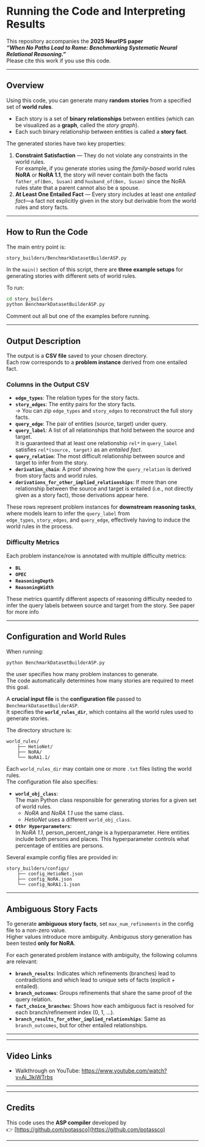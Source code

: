 # Running the Code and Interpreting Results

This repository accompanies the **2025 NeurIPS paper**  
**_“When No Paths Lead to Rome: Benchmarking Systematic Neural Relational Reasoning.”_**  
Please cite this work if you use this code.

---

## Overview

Using this code, you can generate many **random stories** from a specified set of **world rules**.

- Each story is a set of **binary relationships** between entities (which can be visualized as a **graph**, called the *story graph*).
- Each such binary relationship between entities is called a **story fact**.

The generated stories have two key properties:

1. **Constraint Satisfaction** — They do not violate any constraints in the world rules.  
   For example, if you generate stories using the *family-based* world rules **NoRA** or **NoRA 1.1**, the story will never contain both  the facts
   `father_of(Ben, Susan)` and `husband_of(Ben, Susan)` since the NoRA rules state that a parent cannot also be a spouse.
2. **At Least One Entailed Fact** — Every story includes at least one *entailed fact*—a fact not explicitly given in the story but derivable from the world rules and story facts.

---

## How to Run the Code

The main entry point is:

```
story_builders/BenchmarkDatasetBuilderASP.py
```

In the `main()` section of this script, there are **three example setups** for generating stories with different sets of world rules.

To run:

```bash
cd story_builders
python BenchmarkDatasetBuilderASP.py
```

Comment out all but one of the examples before running.

---

## Output Description

The output is a **CSV file** saved to your chosen directory.  
Each row corresponds to a **problem instance** derived from one entailed fact.

### Columns in the Output CSV

- **`edge_types`**: The relation types for the story facts.  
- **`story_edges`**: The entity pairs for the story facts.  
  → You can zip `edge_types` and `story_edges` to reconstruct the full story facts.  
- **`query_edge`**: The pair of entities (source, target) under query.  
- **`query_label`**: A list of all relationships that hold between the source and target.  
  It is guaranteed that at least one relationship `rel*` in `query_label` satisfies `rel*(source, target)` as an *entailed fact*.
- **`query_relation`**: The most difficult relationship between source and target to infer from the story.
- **`derivation_chain`**: A proof showing how the `query_relation` is derived from story facts and world rules.
- **`derivations_for_other_implied_relationships`**: If more than one relationship between the source and target is entailed (i.e., not directly given as a story fact), those derivations appear here.

These rows represent problem instances for  **downstream reasoning tasks**, where models learn to infer the `query_label` from  
`edge_types`, `story_edges`, and `query_edge`, effectively having to induce the world rules in the process.

### Difficulty Metrics

Each problem instance/row is annotated with multiple difficulty metrics:

- **`BL`**
- **`OPEC`**
- **`ReasoningDepth`**
- **`ReasoningWidth`**

These metrics quantify different aspects of reasoning difficulty needed to infer the query labels between source and target from the story. See paper for more info

---

## Configuration and World Rules

When running:

```bash
python BenchmarkDatasetBuilderASP.py
```

the user specifies how many problem instances to generate.  
The code automatically determines how many stories are required to meet this goal.

A **crucial input file** is the **configuration file** passed to `BenchmarkDatasetBuilderASP`.  
It specifies the **`world_rules_dir`**, which contains all the world rules used to generate stories.

The directory structure is:

```
world_rules/
    ├── HetioNet/
    ├── NoRA/
    └── NoRA1.1/
```

Each `world_rules_dir` may contain one or more `.txt` files listing the world rules.  
The configuration file also specifies:

- **`world_obj_class`**:  
  The main Python class responsible for generating stories for a given set of world rules.  
  - *NoRA* and *NoRA 1.1* use the same class.
  - *HetioNet* uses a different `world_obj_class`.
- **`Othr Hyperparameters`**:  
  In *NoRA 1.1*, person_percent_range is a hyperparameter. Here entities include both persons and places. This hyperparameter controls what percentage of entities are persons.

Several example config files are provided in:

```
story_builders/configs/
    ├── config_HetioNet.json
    ├── config_NoRA.json
    └── config_NoRA1.1.json
```

---

## Ambiguous Story Facts

To generate **ambiguous story facts**, set `max_num_refinements` in the config file to a non-zero value.  
Higher values introduce more ambiguity. Ambiguous story generation has been tested **only for NoRA**.

For each generated problem instance with ambiguity, the following columns are relevant:

- **`branch_results`**: Indicates which refinements (branches) lead to contradictions and which lead to unique sets of facts (explicit + entailed).  
- **`branch_outcomes`**: Groups refinements that share the same proof of the query relation.  
- **`fact_choice_branches`**: Shows how each ambiguous fact is resolved for each branch/refinement index (0, 1, …).  
- **`branch_results_for_other_implied_relationships`**: Same as `branch_outcomes`, but for other entailed relationships.

---


---
## Video Links

- Walkthrough on YouTube: https://www.youtube.com/watch?v=Aj_3kiWTrbs
---
---
## Credits

This code uses the **ASP compiler** developed by  
👉 [https://github.com/potassco](https://github.com/potassco)

---

